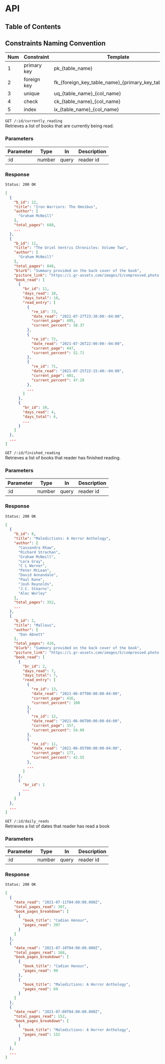 # API

## Table of Contents

## Constraints Naming Convention
| Num | Constraint | Template | Example |
| --- | ---------- | -------- | ------- |
| 1 | primary key | pk_{table_name} | pk_reader |
| 2 | foreign key | fk_{foreign_key_table_name}_{primary_key_table_name} | fk_reader_reader_book |
| 3 | unique | uq_{table_name}_{col_name} | uq_reader_username |
| 4 | check | ck_{table_name}_{col_name} | ck_book_total_pages |
| 5 | index | ix_{table_name}_{col_name} | ix_reader_username |


`GET /:id/currently_reading` <br />
Retrieves a list of books that are currently being read.

### Parameters

| Parameter | Type | In | Description |
| --------- | ---- | --- | ----------- |
| :id | number | query | reader id |

### Response

`Status: 200 OK`

```JSON
[
  {
    "b_id": 12,
    "title": "Iron Warriors: The Omnibus",
    "author": [
      "Graham McNeill"
    ],
    "total_pages": 688,
    ...
  },
  {
    "b_id": 11,
    "title": "The Uriel Ventris Chronicles: Volume Two",
    "author": [
      "Graham McNeill"
    ],
    "total_pages": 848,
    "blurb": "Summary provided on the back cover of the book",
    "picture_link": "https://i.gr-assets.com/images/S/compressed.photo.goodreads.com/books/1561287919l/44180905.jpg",
    "book_read": [
      {
        "br_id": 11,
        "days_read": 10,
        "days_total": 10,
        "read_entry": [
          {
            "re_id": 73,
            "date_read": "2021-07-27T23:30:00:-04:00",
            "current_page": 495,
            "current_percent": 58.37
          },
          {
            "re_id": 72,
            "date_read": "2021-07-26T22:00:00:-04:00",
            "current_page": 447,
            "current_percent": 52.71
          },
          {
            "re_id": 71,
            "date_read": "2021-07-25T22:15:40:-04:00",
            "current_page": 401,
            "current_percent": 47.29
          },
          ...
        ]
      },
      {
        "br_id": 10,
        "days_read": 4,
        "days_total": 6,
        ...
      }
    ]
  },
  ...
]
```

`GET /:id/finished_reading` <br />
Retrieves a list of books that reader has finished reading.

### Parameters

| Parameter | Type | In | Description |
| --------- | ---- | --- | ----------- |
| :id | number | query | reader id |

### Response

`Status: 200 OK`

```JSON
[
  {
    "b_id": 8,
    "title": "Maledictions: A Horror Anthology",
    "author": [
      "Cassandra Khaw",
      "Richard Strachan",
      "Graham McNeill",
      "Lora Gray",
      "C L Werner",
      "Peter McLean",
      "David Annandale",
      "Paul Kane",
      "Josh Reynolds",
      "J.C. Stearns",
      "Alec Worley"
    ],
    "total_pages": 352,
    ...
  },
  {
    "b_id": 2,
    "title": "Malleus",
    "author": [
      "Dan Abnett"
    ],
    "total_pages": 416,
    "blurb": "Summary provided on the back cover of the book",
    "picture_link": "https://i.gr-assets.com/images/S/compressed.photo.goodreads.com/books/1427161165l/23492350.jpg",
    "book_read": [
      {
        "br_id": 2,
        "days_read": 7,
        "days_total": 7,
        "read_entry": [
          {
            "re_id": 13,
            "date_read": "2021-06-07T00:00:00-04:00",
            "current_page": 416,
            "current_percent": 100
          },
          {
            "re_id": 12,
            "date_read": "2021-06-06T00:00:00-04:00",
            "current_page": 357,
            "current_percent": 54.09
          },
          {
            "re_id": 11,
            "date_read": "2021-06-05T00:00:00-04:00",
            "current_page": 177,
            "current_percent": 42.55
          },
          ...
        ]
      },
      {
        "br_id": 1
        ...
      }
    ]
  },
  ...
]
```

`GET /:id/daily_reads` <br />
Retrieves a list of dates that reader has read a book

### Parameters

| Parameter | Type | In | Description |
| --------- | ---- | --- | ----------- |
| :id | number | query | reader id |

### Response

`Status: 200 OK`

```JSON
[
  {
    "date_read": "2021-07-11T04:00:00.000Z",
    "total_pages_read": 397,
    "book_pages_breakdown": [
      {
        "book_title": "Cadian Honour",
        "pages_read": 397
      }
    ]
  },
  {
    "date_read": "2021-07-10T04:00:00.000Z",
    "total_pages_read": 168,
    "book_pages_breakdown": [
      {
        "book_title": "Cadian Honour",
        "pages_read": 99
      },
      {
        "book_title": "Maledictions: A Horror Anthology",
        "pages_read": 69
      }
    ]
  },
  {
    "date_read": "2021-07-09T04:00:00.000Z",
    "total_pages_read": 152,
    "book_pages_breakdown": [
      {
        "book_title": "Maledictions: A Horror Anthology",
        "pages_read": 152
      }
    ]
  },
  ...
]
```